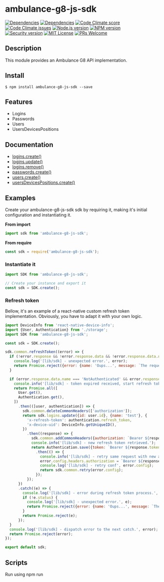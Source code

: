 # ambulance-g8-js-sdk

[![Dependencies][prod-dependencies-badge]][prod-dependencies]
[![Dependencies][dev-dependencies-badge]][dev-dependencies]
[![Code Climate score][codeclimate-score-badge]][codeclimate-score]
[![Code Climate issues][codeclimate-issues-badge]][codeclimate-issues]
[![Node.js version][nodejs-badge]][nodejs]
[![NPM version][npm-badge]][npm]
[![Security version][security-version-badge]][security-version]
[![MIT License][license-badge]][LICENSE]
[![PRs Welcome][prs-badge]][prs]

## Description

This module provides an Ambulance G8 API implementation.

## Install
```
$ npm install ambulance-g8-js-sdk --save
```

## Features

- Logins
- Passwords
- Users
- UsersDevicesPositions

## Documentation

* [logins.create()](#createLogins)
* [logins.update()](#updateLogins)
* [logins.remove()](#removeLogins)
* [passwords.create()](#createPasswords)
* [users.create()](#createUsers)
* [usersDevicesPositions.create()](#createUserDevicesPositions)

## Examples

Create your ambulance-g8-js-sdk sdk by requiring it, making it's initial configuration and instantiating it.

**From import**
```javascript
import sdk from 'ambulance-g8-js-sdk';
```

**From require**
```javascript
const sdk = require('ambulance-g8-js-sdk');
```


### Instantiate it

```javascript
import SDK from 'ambulance-g8-js-sdk';

// Create your instance and export it
const sdk = SDK.create();
```

### Refresh token

Bellow, it's an example of a react-native custom refresh token implementation. Obviously, you have to adapt it with your own logic.

```javascript
import DeviceInfo from 'react-native-device-info';
import {User, Authentication} from './storage';
import SDK from 'ambulance-g8-js-sdk';

const sdk = SDK.create();

sdk.common.refreshToken((error) => {
  if (!error.response && !error.response.data && !error.response.data.name) {
    console.log('[lib/sdk] - unexpected error.', error);
    return Promise.reject({error: {name: 'Oups...', message: `The request could not succeed.`}});
  }

  if (error.response.data.name === 'NotAuthenticated' && error.response.data.message === 'TOKEN_EXPIRED') {
    console.info('[lib/sdk] - token expired received, start refresh token process.');
    return Promise.all([
      User.get(),
      Authentication.get(),
    ])
      .then(([user, authentication]) => {
        sdk.common.deleteCommonHeaders(['authorization']);
        return sdk.logins.update({id: user.id}, {name: 'test'}, {
          'x-refresh-token': authentication.refresh_token,
          'x-device-uid': DeviceInfo.getUniqueID(),
        })
          .then((response) => {
            sdk.common.addCommonHeaders({authorization: `Bearer ${response.token}`});
            console.info('[lib/sdk] - new refresh token retrieved.');
            return Authentication.save({token: `Bearer ${response.token}`, refresh_token: response.refresh_token})
              .then(() => {
                console.info('[lib/sdk] - retry same request with new access token.');
                error.config.headers.authorization = `Bearer ${response.token}`;
                console.log('[lib/sdk] - retry conf', error.config);
                return sdk.common.retry(error.config);
              });
          });
      })
      .catch((e) => {
        console.log('[lib/sdk] - error during refresh token process.', e);
        if (!e.status) {
          console.log('[lib/sdk] - unexpected error.', e);
          return Promise.reject({error: {name: 'Oups...', message: `The request could not succeed.`}});
        }
        return Promise.reject(e);
      });
  }
  console.log('[lib/sdk] - dispatch error to the next catch.', error);
  return Promise.reject(error);
});

export default sdk;
```


## Scripts

Run using npm run <script> command.

    clean - remove coverage data, Jest cache and transpiled files,
    lint - lint source files and tests,
    typecheck - check type annotations,
    test - lint, typecheck and run tests with coverage,
    test-only - run tests with coverage,
    test:watch - interactive watch mode to automatically re-run tests,
    build - compile source files,
    build:watch - interactive watch mode, compile sources on change.


## License
MIT © [Dimitri DO BAIRRO](https://github.com/rimiti/ambulance-g8-js-sdk/blob/master/LICENSE)

[prod-dependencies-badge]: https://david-dm.org/rimiti/ambulance-g8-js-sdk/status.svg
[prod-dependencies]: https://david-dm.org/rimiti/ambulance-g8-js-sdk
[dev-dependencies-badge]: https://david-dm.org/rimiti/ambulance-g8-js-sdk/dev-status.svg
[dev-dependencies]: https://david-dm.org/rimiti/ambulance-g8-js-sdk?type=dev
[security-version-badge]: https://nodesecurity.io/orgs/dim-solution/projects/7559b06b-d1bf-4f11-81b3-b2d2f6b80004/badge
[security-version]: https://nodesecurity.io/orgs/dim-solution/projects/7559b06b-d1bf-4f11-81b3-b2d2f6b80004
[codeclimate-score-badge]: https://api.codeclimate.com/v1/badges/d3bba64e11d0acc2f525/maintainability
[codeclimate-score]: https://codeclimate.com/github/rimiti/ambulance-g8-js-sdk/maintainability
[codeclimate-issues-badge]: https://codeclimate.com/github/rimiti/ambulance-g8-js-sdk/badges/issue_count.svg
[codeclimate-issues]: https://codeclimate.com/github/rimiti/ambulance-g8-js-sdk
[nodejs-badge]: https://img.shields.io/badge/node->=%206.9.0-blue.svg?style=flat-square
[nodejs]: https://nodejs.org/dist/latest-v6.x/docs/api/
[npm-badge]: https://img.shields.io/badge/npm->=%203.10.8-blue.svg?style=flat-square
[npm]: https://docs.npmjs.com/
[license-badge]: https://img.shields.io/badge/license-MIT-blue.svg?style=flat-square
[license]: https://github.com/rimiti/ambulance-g8-js-sdk/blob/master/LICENSE
[prs-badge]: https://img.shields.io/badge/PRs-welcome-brightgreen.svg?style=flat-square
[prs]: http://makeapullrequest.com